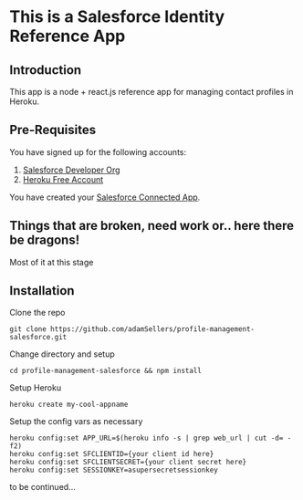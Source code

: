 # This is a Salesforce Identity Reference App
## Introduction
This app is a node + react.js reference app for managing contact profiles in Heroku. 

## Pre-Requisites
You have signed up for the following accounts: 
1. [Salesforce Developer Org](https://developer.salesforce.com)
2. [Heroku Free Account](https://www.heroku.com/free)

You have created your [Salesforce Connected App](https://developer.salesforce.com/docs/atlas.en-us.api_rest.meta/api_rest/intro_defining_remote_access_applications.htm).

## Things that are broken, need work or.. here there be dragons!
Most of it at this stage

## Installation
Clone the repo
````
git clone https://github.com/adamSellers/profile-management-salesforce.git
````
Change directory and setup
````
cd profile-management-salesforce && npm install
````
Setup Heroku
````
heroku create my-cool-appname
````
Setup the config vars as necessary
````
heroku config:set APP_URL=$(heroku info -s | grep web_url | cut -d= -f2)
heroku config:set SFCLIENTID={your client id here}
heroku config:set SFCLIENTSECRET={your client secret here}
heroku config:set SESSIONKEY=asupersecretsessionkey
````

to be continued... 